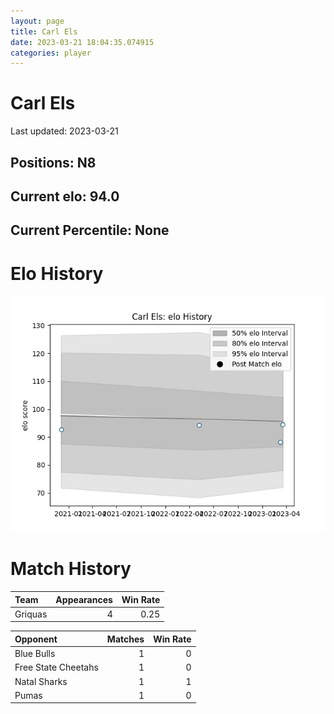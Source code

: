 ```yaml
---  
layout: page  
title: Carl Els  
date: 2023-03-21 18:04:35.074915  
categories: player  
---
```

# Carl Els


Last updated: 2023-03-21
## Positions: N8

## Current elo: 94.0

## Current Percentile: None

# Elo History


![elo history](history_CarlEls.png)
# Match History


| Team    |   Appearances |   Win Rate |
|:--------|--------------:|-----------:|
| Griquas |             4 |       0.25 |

| Opponent            |   Matches |   Win Rate |
|:--------------------|----------:|-----------:|
| Blue Bulls          |         1 |          0 |
| Free State Cheetahs |         1 |          0 |
| Natal Sharks        |         1 |          1 |
| Pumas               |         1 |          0 |